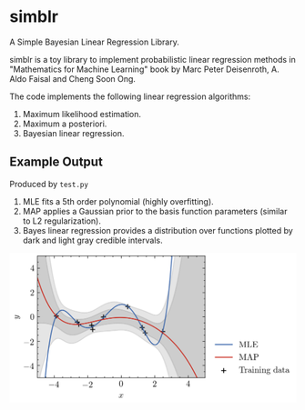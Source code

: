 # simblr
A Simple Bayesian Linear Regression Library.

simblr is a toy library to implement probabilistic linear regression methods in "Mathematics for Machine Learning" book by Marc Peter Deisenroth, A. Aldo Faisal and Cheng Soon Ong.

The code implements the following linear regression algorithms:
1. Maximum likelihood estimation.
2. Maximum a posteriori.
3. Bayesian linear regression.

## Example Output
Produced by `test.py`
1. MLE fits a 5th order polynomial (highly overfitting).
2. MAP applies a Gaussian prior to the basis function parameters (similar to L2 regularization).
3. Bayes linear regression provides a distribution over functions plotted by dark and light gray credible intervals.

![simblr_output](https://raw.githubusercontent.com/EigenEmara/simblr/master/example.png)

